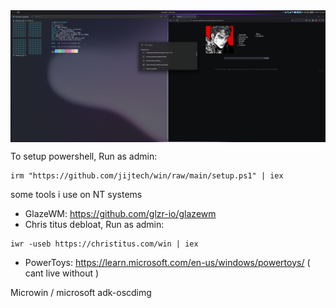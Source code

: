 <img src='desktop.png' alt='Windows' align='center'/>

To setup powershell, Run as admin:
```
irm "https://github.com/jijtech/win/raw/main/setup.ps1" | iex
```

some tools i use on NT systems
* GlazeWM:              https://github.com/glzr-io/glazewm
* Chris titus debloat, Run as admin:
```
iwr -useb https://christitus.com/win | iex
```
* PowerToys:            https://learn.microsoft.com/en-us/windows/powertoys/ ( cant live without )

Microwin / microsoft adk-oscdimg
